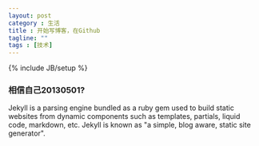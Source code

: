 ```yaml
---
layout: post
category : 生活
title : 开始写博客，在Github
tagline: ""
tags : [技术]
---
```

{% include JB/setup %}



### 相信自己20130501?

Jekyll is a parsing engine bundled as a ruby gem used to build static websites from
dynamic components such as templates, partials, liquid code, markdown, etc. Jekyll is known as "a simple, blog aware, static site generator".


